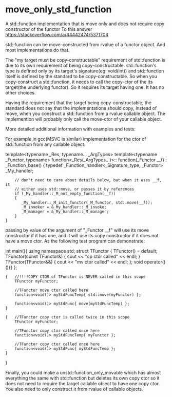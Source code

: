 # move_only_std_function
A std::function implementation that is move only and does not require copy constructor of the functor
To this answer
https://stackoverflow.com/a/44442474/5371704

std::function can be move-constructed from rvalue of a functor object. And most implementations do that.

The "my target must be copy-constructable" requirement of std::function is due to its own requirement of being copy-constructable. std::function's type is defined only by its target's signature(eg: void(int)) and std::function itself is defined by the standard to be copy-constructable. So when you copy-construct a std::function, it needs to call the copy-ctor of the its target(the underlying functor). So it requires its target having one. It has no other choices.

Having the requirement that the target being copy-constructable, the standard does not say that the implementations should copy, instead of move, when you construct a std::function from a rvalue callable object. The implemention will probably only call the move-ctor of your callable object.

More detailed additional information with examples and tests:

For example in gcc(MSVC is similar) implementation for the ctor of std::function from any callable object:

template<typename _Res, typename... _ArgTypes>
  template<typename _Functor, typename>
    function<_Res(_ArgTypes...)>::
    function(_Functor __f)
    : _Function_base()
    {
        typedef _Function_handler<_Signature_type, _Functor> _My_handler;

        // don't need to care about details below, but when it uses __f, it 
        // either uses std::move, or passes it by references
        if (_My_handler::_M_not_empty_function(__f))
        {
           _My_handler::_M_init_functor(_M_functor, std::move(__f));
           _M_invoker = &_My_handler::_M_invoke;
           _M_manager = &_My_handler::_M_manager;
        }
    }

passing by value of the argument of "_Functor __f" will use its move constructor if it has one, and it will use its copy constructor if it does not have a move ctor. As the following test program can demonstrate:

int main(){
    using namespace std;
    struct TFunctor
    {
        TFunctor() = default;
        TFunctor(const TFunctor&) { cout << "cp ctor called" << endl; }
        TFunctor(TFunctor&&) { cout << "mv ctor called" << endl; };
        void operator()(){}
    };

    {   //!!!!COPY CTOR of TFunctor is NEVER called in this scope
        TFunctor myFunctor;

        //TFunctor move ctor called here
        function<void()> myStdFuncTemp{ std::move(myFunctor) }; 

        function<void()> myStdFunc{ move(myStdFuncTemp) }; 
    }

    {   //TFunctor copy ctor is called twice in this scope
        TFunctor myFunctor;

        //TFunctor copy ctor called once here
        function<void()> myStdFuncTemp{ myFunctor };

        //TFunctor copy ctor called once here
        function<void()> myStdFunc{ myStdFuncTemp };
    }
}

Finally, you could make a unstd::function_only_movable which has almost everything the same with std::function but deletes its own copy ctor so it does not need to require the target callable object to have one copy ctor. You also need to only construct it from rvalue of callable objects.
